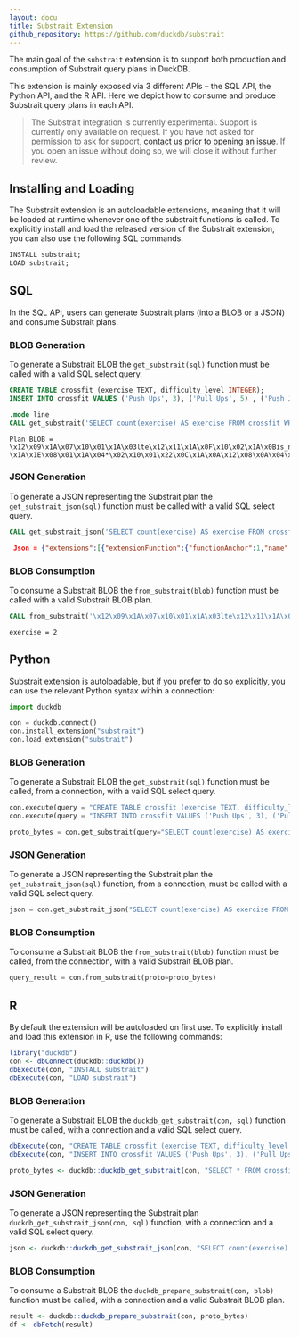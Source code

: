 ```yaml
---
layout: docu
title: Substrait Extension
github_repository: https://github.com/duckdb/substrait
---
```


The main goal of the `substrait` extension is to support both production and consumption of Substrait query plans in DuckDB.

This extension is mainly exposed via 3 different APIs – the SQL API, the Python API, and the R API.
Here we depict how to consume and produce Substrait query plans in each API.

> The Substrait integration is currently experimental. Support is currently only available on request.
> If you have not asked for permission to ask for support, [contact us prior to opening an issue](https://duckdblabs.com/contact/).
> If you open an issue without doing so, we will close it without further review.

## Installing and Loading

The Substrait extension is an autoloadable extensions, meaning that it will be loaded at runtime whenever one of the substrait functions is called. To explicitly install and load the released version of the Substrait extension, you can also use the following SQL commands.

```sql
INSTALL substrait;
LOAD substrait;
```

## SQL

In the SQL API, users can generate Substrait plans (into a BLOB or a JSON) and consume Substrait plans.

### BLOB Generation

To generate a Substrait BLOB the `get_substrait(sql)` function must be called with a valid SQL select query.

```sql
CREATE TABLE crossfit (exercise TEXT, difficulty_level INTEGER);
INSERT INTO crossfit VALUES ('Push Ups', 3), ('Pull Ups', 5) , ('Push Jerk', 7), ('Bar Muscle Up', 10);
```

```sql
.mode line
CALL get_substrait('SELECT count(exercise) AS exercise FROM crossfit WHERE difficulty_level <= 5');
```

```text
Plan BLOB = \x12\x09\x1A\x07\x10\x01\x1A\x03lte\x12\x11\x1A\x0F\x10\x02\x1A\x0Bis_not_null\x12\x09\x1A\x07\x10\x03\x1A\x03and\x12\x0B\x1A\x09\x10\x04\x1A\x05count\x1A\xC8\x01\x12\xC5\x01\x0A\xB8\x01:\xB5\x01\x12\xA8\x01\x22\xA5\x01\x12\x94\x01\x0A\x91\x01\x12/\x0A\x08exercise\x0A\x10difficulty_level\x12\x11\x0A\x07\xB2\x01\x04\x08\x0D\x18\x01\x0A\x04*\x02\x10\x01\x18\x02\x1AJ\x1AH\x08\x03\x1A\x04\x0A\x02\x10\x01\x22\x22\x1A \x1A\x1E\x08\x01\x1A\x04*\x02\x10\x01\x22\x0C\x1A\x0A\x12\x08\x0A\x04\x12\x02\x08\x01\x22\x00\x22\x06\x1A\x04\x0A\x02(\x05\x22\x1A\x1A\x18\x1A\x16\x08\x02\x1A\x04*\x02\x10\x01\x22\x0C\x1A\x0A\x12\x08\x0A\x04\x12\x02\x08\x01\x22\x00\x22\x06\x0A\x02\x0A\x00\x10\x01:\x0A\x0A\x08crossfit\x1A\x00\x22\x0A\x0A\x08\x08\x04*\x04:\x02\x10\x01\x1A\x08\x12\x06\x0A\x02\x12\x00\x22\x00\x12\x08exercise2\x0A\x10\x18*\x06DuckDB
```

### JSON Generation

To generate a JSON representing the Substrait plan the `get_substrait_json(sql)` function must be called with a valid SQL select query.
```sql
CALL get_substrait_json('SELECT count(exercise) AS exercise FROM crossfit WHERE difficulty_level <= 5');
```
```json
 Json = {"extensions":[{"extensionFunction":{"functionAnchor":1,"name":"lte"}},{"extensionFunction":{"functionAnchor":2,"name":"is_not_null"}},{"extensionFunction":{"functionAnchor":3,"name":"and"}},{"extensionFunction":{"functionAnchor":4,"name":"count"}}],"relations":[{"root":{"input":{"project":{"input":{"aggregate":{"input":{"read":{"baseSchema":{"names":["exercise","difficulty_level"],"struct":{"types":[{"varchar":{"length":13,"nullability":"NULLABILITY_NULLABLE"}},{"i32":{"nullability":"NULLABILITY_NULLABLE"}}],"nullability":"NULLABILITY_REQUIRED"}},"filter":{"scalarFunction":{"functionReference":3,"outputType":{"bool":{"nullability":"NULLABILITY_NULLABLE"}},"arguments":[{"value":{"scalarFunction":{"functionReference":1,"outputType":{"i32":{"nullability":"NULLABILITY_NULLABLE"}},"arguments":[{"value":{"selection":{"directReference":{"structField":{"field":1}},"rootReference":{}}}},{"value":{"literal":{"i32":5}}}]}}},{"value":{"scalarFunction":{"functionReference":2,"outputType":{"i32":{"nullability":"NULLABILITY_NULLABLE"}},"arguments":[{"value":{"selection":{"directReference":{"structField":{"field":1}},"rootReference":{}}}}]}}}]}},"projection":{"select":{"structItems":[{}]},"maintainSingularStruct":true},"namedTable":{"names":["crossfit"]}}},"groupings":[{}],"measures":[{"measure":{"functionReference":4,"outputType":{"i64":{"nullability":"NULLABILITY_NULLABLE"}}}}]}},"expressions":[{"selection":{"directReference":{"structField":{}},"rootReference":{}}}]}},"names":["exercise"]}}],"version":{"minorNumber":24,"producer":"DuckDB"}}
```

### BLOB Consumption

To consume a Substrait BLOB the `from_substrait(blob)` function must be called with a valid Substrait BLOB plan.

```sql
CALL from_substrait('\x12\x09\x1A\x07\x10\x01\x1A\x03lte\x12\x11\x1A\x0F\x10\x02\x1A\x0Bis_not_null\x12\x09\x1A\x07\x10\x03\x1A\x03and\x12\x0B\x1A\x09\x10\x04\x1A\x05count\x1A\xC8\x01\x12\xC5\x01\x0A\xB8\x01:\xB5\x01\x12\xA8\x01\x22\xA5\x01\x12\x94\x01\x0A\x91\x01\x12/\x0A\x08exercise\x0A\x10difficulty_level\x12\x11\x0A\x07\xB2\x01\x04\x08\x0D\x18\x01\x0A\x04*\x02\x10\x01\x18\x02\x1AJ\x1AH\x08\x03\x1A\x04\x0A\x02\x10\x01\x22\x22\x1A \x1A\x1E\x08\x01\x1A\x04*\x02\x10\x01\x22\x0C\x1A\x0A\x12\x08\x0A\x04\x12\x02\x08\x01\x22\x00\x22\x06\x1A\x04\x0A\x02(\x05\x22\x1A\x1A\x18\x1A\x16\x08\x02\x1A\x04*\x02\x10\x01\x22\x0C\x1A\x0A\x12\x08\x0A\x04\x12\x02\x08\x01\x22\x00\x22\x06\x0A\x02\x0A\x00\x10\x01:\x0A\x0A\x08crossfit\x1A\x00\x22\x0A\x0A\x08\x08\x04*\x04:\x02\x10\x01\x1A\x08\x12\x06\x0A\x02\x12\x00\x22\x00\x12\x08exercise2\x0A\x10\x18*\x06DuckDB'::BLOB);
```

```text
exercise = 2
```

## Python

Substrait extension is autoloadable, but if you prefer to do so explicitly, you can use the relevant Python syntax within a connection:

```python
import duckdb

con = duckdb.connect()
con.install_extension("substrait")
con.load_extension("substrait")
```

### BLOB Generation

To generate a Substrait BLOB the `get_substrait(sql)` function must be called, from a connection, with a valid SQL select query.

```python
con.execute(query = "CREATE TABLE crossfit (exercise TEXT, difficulty_level INTEGER)")
con.execute(query = "INSERT INTO crossfit VALUES ('Push Ups', 3), ('Pull Ups', 5) , ('Push Jerk', 7), ('Bar Muscle Up', 10)")

proto_bytes = con.get_substrait(query="SELECT count(exercise) AS exercise FROM crossfit WHERE difficulty_level <= 5").fetchone()[0]
```

### JSON Generation

To generate a JSON representing the Substrait plan the `get_substrait_json(sql)` function, from a connection, must be called with a valid SQL select query.

```python
json = con.get_substrait_json("SELECT count(exercise) AS exercise FROM crossfit WHERE difficulty_level <= 5").fetchone()[0]
```

### BLOB Consumption

To consume a Substrait BLOB the `from_substrait(blob)` function must be called, from the connection, with a valid Substrait BLOB plan.

```python
query_result = con.from_substrait(proto=proto_bytes)
```

## R

By default the extension will be autoloaded on first use. To explicitly install and load this extension in R, use the following commands:

```r
library("duckdb")
con <- dbConnect(duckdb::duckdb())
dbExecute(con, "INSTALL substrait")
dbExecute(con, "LOAD substrait")
```

### BLOB Generation

To generate a Substrait BLOB the `duckdb_get_substrait(con, sql)` function must be called, with a connection and a valid SQL select query.

```r
dbExecute(con, "CREATE TABLE crossfit (exercise TEXT, difficulty_level INTEGER)")
dbExecute(con, "INSERT INTO crossfit VALUES ('Push Ups', 3), ('Pull Ups', 5) , ('Push Jerk', 7), ('Bar Muscle Up', 10)")

proto_bytes <- duckdb::duckdb_get_substrait(con, "SELECT * FROM crossfit LIMIT 5")
```

### JSON Generation

To generate a JSON representing the Substrait plan `duckdb_get_substrait_json(con, sql)` function, with a connection and a valid SQL select query.

```r
json <- duckdb::duckdb_get_substrait_json(con, "SELECT count(exercise) AS exercise FROM crossfit WHERE difficulty_level <= 5")
```

### BLOB Consumption

To consume a Substrait BLOB the `duckdb_prepare_substrait(con, blob)` function must be called, with a connection and a valid Substrait BLOB plan.

```r
result <- duckdb::duckdb_prepare_substrait(con, proto_bytes)
df <- dbFetch(result)
```
